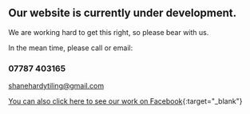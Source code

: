 ## Our website is currently under development.

We are working hard to get this right, so please bear with us.

In the mean time, please call or email:

### 07787 403165  
[shanehardytiling@gmail.com](mailto:shanehardytiling@hotmail.com)

[You can also click here to see our work on Facebook](https://www.facebook.com/shanehardytiling/){:target="_blank"}